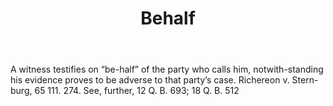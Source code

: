 ---
title: Behalf
permalink: "/definitions/behalf.html"
body: A witness testifies on “be-half” of the party who calls him, notwith-standing
  his evidence proves to be adverse to that party’s case. Richereon v. Stern-burg,
  65 111. 274. See, further, 12 Q. B. 693; 18 Q. B. 512
published_at: '2018-07-07'
layout: post
---